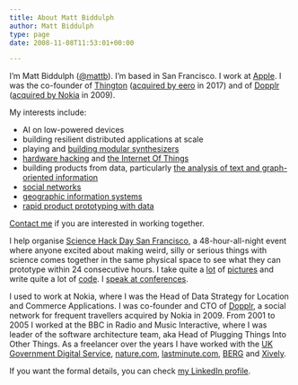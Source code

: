 ```yaml
---
title: About Matt Biddulph
author: Matt Biddulph
type: page
date: 2008-11-08T11:53:01+00:00

---
```

I&#8217;m Matt Biddulph ([@mattb][1]). I&#8217;m based in San Francisco. I work at [Apple][2]. I was the co-founder of [Thington][3] ([acquired by eero][4] in 2017) and of [Dopplr][5] ([acquired by Nokia][6] in 2009).

My interests include:

  * AI on low-powered devices
  * building resilient distributed applications at scale
  * playing and [building modular synthesizers][7]
  * [hardware hacking][8] and [the Internet Of Things][9]
  * building products from data, particularly [the analysis of text and graph-oriented information][10]
  * [social networks][11]
  * [geographic information systems][12]
  * [rapid product prototyping with data][13]

[Contact me][14] if you are interested in working together.

I help organise [Science Hack Day San Francisco][15], a 48-hour-all-night event where anyone excited about making weird, silly or serious things with science comes together in the same physical space to see what they can prototype within 24 consecutive hours. I take quite a [lot][16] of [pictures][17] and write quite a lot of [code][18]. I [speak at conferences][19].

I used to work at Nokia, where I was the Head of Data Strategy for Location and Commerce Applications. I was co-founder and CTO of [Dopplr][5], a social network for frequent travellers acquired by Nokia in 2009. From 2001 to 2005 I worked at the BBC in Radio and Music Interactive, where I was leader of the software architecture team, aka Head of Plugging Things Into Other Things. As a freelancer over the years I have worked with the [UK Government Digital Service][20], [nature.com][21], [lastminute.com][22], [BERG][23] and [Xively][24].

If you want the formal details, you can check [my LinkedIn profile][25].

 [1]: https://twitter.com/mattb
 [2]: https://www.apple.com
 [3]: https://www.thington.com/
 [4]: https://techcrunch.com/2017/07/28/eero-acquihires-thington/
 [5]: https://en.wikipedia.org/wiki/Dopplr
 [6]: https://techcrunch.com/2009/09/23/nokia-to-acqure-uk-startup-dopplr/
 [7]: https://www.hackdiary.com/2018/01/10/making-musical-hardware/
 [8]: https://www.slideshare.net/mattb/what-can-you-do-with-a-kinect
 [9]: https://www.slideshare.net/mattb/hardware-hacking-for-fun-and-profit-1049183
 [10]: https://www.hackdiary.com/2012/04/05/extracting-a-social-graph-from-wikipedia-people-pages/
 [11]: https://www.hackdiary.com/2010/02/10/algorithmic-recruitment-with-github/
 [12]: https://www.youtube.com/watch?v=SAWO10iZ9J8
 [13]: https://www.slideshare.net/mattb/eans-world-of-data-prototyping-apps-using-real-data
 [14]: mailto:mb@hackdiary.com
 [15]: https://sf.sciencehackday.org/
 [16]: https://instagram.com/mattbiddulph
 [17]: https://www.flickr.com/photos/mbiddulph
 [18]: https://github.com/mattb
 [19]: https://www.slideshare.net/mattb
 [20]: https://www.gov.uk/
 [21]: https://www.nature.com/
 [22]: https://www.lastminute.com
 [23]: https://blog.bergcloud.com/
 [24]: https://xively.com/
 [25]: https://www.linkedin.com/in/mattbiddulph